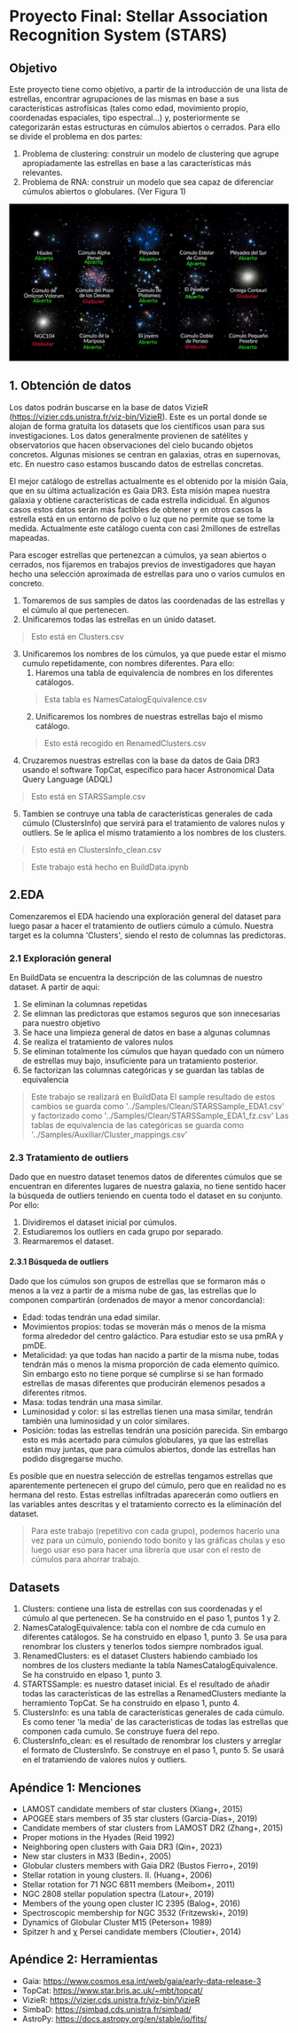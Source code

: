 # Proyecto Final: Stellar Association Recognition System (STARS)
## Objetivo
Este proyecto tiene como objetivo, a partir de la introducción de una lista de estrellas, encontrar agrupaciones de las mismas en base a sus características astrofísicas (tales como edad, movimiento propio, coordenadas espaciales, tipo espectral...) y, posteriormente se categorizarán estas estructuras en cúmulos abiertos o cerrados. Para ello se divide el problema en dos partes:
1. Problema de clustering: construir un modelo de clustering que agrupe apropiadamente las estrellas en base a las características más relevantes.
2. Problema de RNA: construir un modelo que sea capaz de diferenciar cúmulos abiertos o globulares. (Ver Figura 1)

![Figura 1: tipos de cúmulos.](./TiposCumulo.jpg)

## 1. Obtención de datos
Los datos podrán buscarse en la base de datos VizieR (https://vizier.cds.unistra.fr/viz-bin/VizieR). Este es un portal donde se alojan de forma gratuita los datasets que los científicos usan para sus investigaciones. Los datos generalmente provienen de satélites y observatorios que hacen observaciones del cielo bucando objetos concretos. Algunas misiones se centran en galaxias, otras en supernovas, etc. En nuestro caso estamos buscando datos de estrellas concretas.

El mejor catálogo de estrellas actualmente es el obtenido por la misión Gaia, que en su última actualización es Gaia DR3. Esta misión mapea nuestra galaxia y obtiene características de cada estrella indicidual. En algunos casos estos datos serán más factibles de obtener y en otros casos la estrella está en un entorno de polvo o luz que no permite que se tome la medida. Actualmente este catálogo cuenta con casi 2millones de estrellas mapeadas. 

Para escoger estrellas que pertenezcan a cúmulos, ya sean abiertos o cerrados, nos fijaremos en trabajos previos de investigadores que hayan hecho una selección aproximada de estrellas para uno o varios cumulos en concreto. 
1. Tomaremos de sus samples de datos las coordenadas de las estrellas y el cúmulo al que pertenecen.
2. Unificaremos todas las estrellas en un únido dataset.
> Esto está en Clusters.csv
3. Unificaremos los nombres de los cúmulos, ya que puede estar el mismo cumulo repetidamente, con nombres diferentes. Para ello:
   1. Haremos una tabla de equivalencia de nombres en los diferentes catálogos.
   > Esta tabla es NamesCatalogEquivalence.csv
   2. Unificaremos los nombres de nuestras estrellas bajo el mismo catálogo.
   > Esto está recogido en RenamedClusters.csv
4. Cruzaremos nuestras estrellas con la base da datos de Gaia DR3 usando el software TopCat, específico para hacer Astronomical Data Query Language (ADQL)
> Esto está en STARSSample.csv

5. Tambien se contruye una tabla de características generales de cada cúmulo (ClustersInfo) que servirá para el tratamiento de valores nulos y outliers. Se le aplica el mismo tratamiento a los nombres de los clusters.
> Esto está en ClustersInfo_clean.csv

> Este trabajo está hecho en BuildData.ipynb

## 2.EDA

Comenzaremos el EDA haciendo una exploración general del dataset para luego pasar a hacer el tratamiento de outliers cúmulo a cúmulo. Nuestra target es la columna 'Clusters', siendo el resto de columnas las predictoras.

### 2.1 Exploración general
En BuildData se encuentra la descripción de las columnas de nuestro dataset. A partir de aqui:

1. Se eliminan la columnas repetidas
2. Se elimnan las predictoras que estamos seguros que son innecesarias para nuestro objetivo
3. Se hace una limpieza general de datos en base a algunas columnas
4. Se realiza el tratamiento de valores nulos
5. Se eliminan totalmente los cúmulos que hayan quedado con un número de estrellas muy bajo, insuficiente para un tratamiento posterior.
6. Se factorizan las columnas categóricas y se guardan las tablas de equivalencia

> Este trabajo se realizará en BuildData
> El sample resultado de estos cambios se guarda como '../Samples/Clean/STARSSample_EDA1.csv' y factorizado como '../Samples/Clean/STARSSample_EDA1_fz.csv'
> Las tablas de equivalencia de las categóricas se guarda como '../Samples/Auxiliar/Cluster_mappings.csv'

### 2.3 Tratamiento de outliers
Dado que en nuestro dataset tenemos datos de diferentes cúmulos que se encuentran en diferentes lugares de nuestra galaxia, no tiene sentido hacer la búsqueda de outliers teniendo en cuenta todo el dataset en su conjunto. Por ello:
1. Dividiremos el dataset inicial por cúmulos.
2. Estudiaremos los outliers en cada grupo por separado.
3. Rearmaremos el dataset.

#### 2.3.1 Búsqueda de outliers
Dado que los cúmulos son grupos de estrellas que se formaron más o menos a la vez a partir de a misma nube de gas, las estrellas que lo componen compartirán (ordenados de mayor a menor concordancia):
- Edad: todas tendrán una edad similar.
- Movimientos propios: todas se moverán más o menos de la misma forma alrededor del centro galáctico. Para estudiar esto se usa pmRA y pmDE.
- Metalicidad: ya que todas han nacido a partir de la misma nube, todas tendrán más o menos la misma proporción de cada elemento químico. Sin embargo esto no tiene porque sé cumplirse si se han formado estrellas de masas diferentes que producirán elemenos pesados a diferentes ritmos.
- Masa: todas tendrán una masa similar.
- Luminosidad y color: si las estrellas tienen una masa similar, tendrán también una luminosidad y un color similares.
- Posición: todas las estrellas tendrán una posición parecida. Sin embargo esto es más acertado para cúmulos globulares, ya que las estrellas están muy juntas, que para cúmulos abiertos, donde las estrellas han podido disgregarse mucho.

Es posible que en nuestra selección de estrellas tengamos estrellas que aparentemente pertenecen el grupo del cúmulo, pero que en realidad no es hermana del resto. Estas estrellas infiltradas aparecerán como outliers en las variables antes descritas y el tratamiento correcto es la eliminación del dataset.

> Para este trabajo (repetitivo con cada grupo), podemos hacerlo una vez para un cúmulo, poniendo todo bonito y las gráficas chulas y eso luego usar eso para hacer una librería que usar con el resto de cúmulos para ahorrar trabajo.

## Datasets

1. Clusters: contiene una lista de estrellas con sus coordenadas y el cúmulo al que pertenecen. Se ha construido en el paso 1, puntos 1 y 2.
2. NamesCatalogEquivalence: tabla con el nombre de cda cumulo en diferentes catálogos. Se ha construido en elpaso 1, punto 3. Se usa para renombrar los clusters y tenerlos todos siempre nombrados igual.
3. RenamedClusters: es el dataset Clusters habiendo cambiado los nombres de los clusters mediante la tabla NamesCatalogEquivalence. Se ha construido en elpaso 1, punto 3.
4. STARTSSample: es nuestro dataset inicial. Es el resultado de añadir todas las características de las estrellas a RenamedClusters mediante la herramiento TopCat. Se ha construido en elpaso 1, punto 4.
5. ClustersInfo: es una tabla de características generales de cada cúmulo. Es como tener 'la media' de las caracteristicas de todas las estrellas que componen cada cumulo. Se construye fuera del repo.
6. ClustersInfo_clean: es el resultado de renombrar los clusters y arreglar el formato de ClustersInfo. Se construye en el paso 1, punto 5. Se usará en el tratamiendo de valores nulos y outliers.


## Apéndice 1: Menciones
- LAMOST candidate members of star clusters (Xiang+, 2015)
- APOGEE stars members of 35 star clusters (Garcia-Dias+, 2019)
- Candidate members of star clusters from LAMOST DR2 (Zhang+, 2015)
- Proper motions in the Hyades (Reid 1992)
- Neighboring open clusters with Gaia DR3 (Qin+, 2023)
- New star clusters in M33 (Bedin+, 2005)
- Globular clusters members with Gaia DR2 (Bustos Fierro+, 2019)
- Stellar rotation in young clusters. II. (Huang+, 2006)
- Stellar rotation for 71 NGC 6811 members (Meibom+, 2011)
- NGC 2808 stellar population spectra (Latour+, 2019)
- Members of the young open cluster IC 2395 (Balog+, 2016)
- Spectroscopic membership for NGC 3532 (Fritzewski+, 2019)
- Dynamics of Globular Cluster M15 (Peterson+ 1989)
- Spitzer h and χ Persei candidate members (Cloutier+, 2014)

## Apéndice 2: Herramientas
  
- Gaia: https://www.cosmos.esa.int/web/gaia/early-data-release-3
- TopCat: https://www.star.bris.ac.uk/~mbt/topcat/
- VizieR: https://vizier.cds.unistra.fr/viz-bin/VizieR
- SimbaD: https://simbad.cds.unistra.fr/simbad/
- AstroPy: https://docs.astropy.org/en/stable/io/fits/

